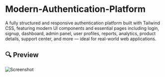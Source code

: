 # Modern-Authentication-Platform

A fully structured and responsive authentication platform built with Tailwind CSS, featuring modern UI components and essential pages including login, signup, dashboard, admin panel, user profiles, reports, analytics, product details, support center, and more — ideal for real-world web applications.

## 🔍 Preview

![Screenshot](https://raw.githubusercontent.com/saad1444/Modern-Authentication-Platform/main/images/Screenshot%202025-04-06%20033140.png)
